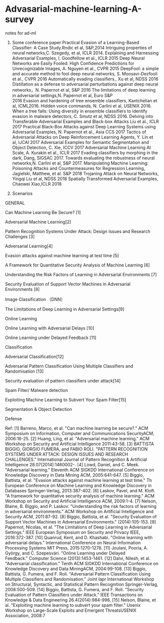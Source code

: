 # Advasarial-machine-learning-A-survey
notes for ad-ml
1. Some conference paper
  Practical Evasion of a Learning-Based Classifier: A Case Study.Rndic et al, S&P,2014
  Intriguing properties of neural networks,C. Szegedy, et al, ICLR 2014.
  Explaining and Harnessing Adversarial Examples, I. Goodfellow et al., ICLR 2015
  Deep Neural Networks are Easily Fooled: High Confidence Predictions for Unrecognizable Images, A. Nguyen et al., CVPR 2015
  DeepFool: a simple and accurate method to fool deep neural networks, S. Moosavi-Dezfooli et al., CVPR 2016
  Automatically evading classifiers., Xu et al, NDSS 2016
  Distillation as a defense to adversarial perturbations against deep neural networks，N. Papernot et al, S&P 2016
  The limitations of deep learning in adversarial settings,N. Papernot et al, Euro S&P   
  2016
  Evasion and hardening of tree ensemble classifiers, Kantchelian et al, ICML2016.
  Hidden voice commands, N. Carlini et al, USENIX 2016.
  When a tree falls: Using diversity in ensemble classifiers to identify evasion in 
  malware detectors, C. Smutz et al, NDSS 2016.
  Delving into Transferable Adversarial Examples and Black-box Attacks Liu et al., ICLR   
  2017
  Practical Black-Box Attacks against Deep Learning Systems using Adversarial Examples, N. Papernot et al., Asia CCS 2017
  Tactics of Adversarial Attacks on Deep Reinforcement Learning Agents, Y. Lin et al, IJCAI 2017
  Adversarial Examples for Semantic Segmentation and Object Detection, C. Xie, ICCV 2017
  Adversarial Machine Learning At Scale, A. Kurakin et al., ICLR 2017
  Evading classifiers by morphing in the dark, Dang, SIGSAC 2017.
  Towards evaluating the robustness of neural networks,N. Carlini et al, S&P 2017.
  Manipulating Machine Learning: Poisoning Attacks and Countermeasures for Regression Learning, Jagielski, Matthew, et al. S&P 2018
  Trojaning Attack on Neural Networks, Yingqi Liu et al, NDSS 2018
  Spatially Transformed Adversarial Examples, Chaowei Xiao,ICLR 2018
  
2. Scenarios

  GENERAL
  
  Can Machine Learning Be Secure? [1]
  
   Adversarial Machine Learning[2]
   
   Pattern Recognition Systems Under Attack: Design Issues and Research Challenges [3]
   
  Adversarial Learning[4]
  
   Evasion attacks against machine learning at test time [5]
   
   A Framework for Quantitative Security Analysis of Machine Learning [6]
   
   Understanding the Risk Factors of Learning in Adversarial Environments [7]
   
   Security Evaluation of Support Vector Machines in Adversarial Environments [8]
   
  Image Classification （DNN）
  
   The Limitations of Deep Learning in Adversarial Settings[9]
   
  Online Learning
  
   Online Learning with Adversarial Delays [10]
   
   Online Learning under Delayed Feedback [11]
   
  Classification
  
   Adversarial Classification[12]
   
   Adversarial Pattern Classification Using Multiple Classifiers and Randomisation [13]
   
   Security evaluation of pattern classifiers under attack[14] 
   
  Spam Filter/ Malware detection
  
  Exploiting Machine Learning to Subvert Your Spam Filter[15] 
  
 Segmentation & Object Detection
 
 Defense
 
 Ref:
 [1] Barreno, Marco, et al. "Can machine learning be secure?." ACM Symposium on Information, Computer and Communications SecurityACM, 2006:16-25.
[2] Huang, Ling, et al. "Adversarial machine learning." ACM Workshop on Security and Artificial Intelligence 2011:43-58.
[3] BATTISTA BIGGIO, GIORGIO FUMERA, and FABIO ROLI. "PATTERN RECOGNITION SYSTEMS UNDER ATTACK: DESIGN ISSUES AND RESEARCH CHALLENGES." International Journal of Pattern Recognition & Artificial Intelligence 28.07(2014):1460002-.
[4] Lowd, Daniel, and C. Meek. "Adversarial learning." Eleventh ACM SIGKDD International Conference on Knowledge Discovery in Data Mining ACM, 2005:641-647.
[5] Biggio, Battista, et al. "Evasion attacks against machine learning at test time." Th European Conference on Machine Learning and Knowledge Discovery in Databases Springer-Verlag, 2013:387-402.
[6] Laskov, Pavel, and M. Kloft. "A framework for quantitative security analysis of machine learning." ACM Workshop on Security and Artificial Intelligence ACM, 2009:1-4.
[7] Nelson, Blaine, B. Biggio, and P. Laskov. "Understanding the risk factors of learning in adversarial environments." ACM Workshop on Artificial Intelligence and Security ACM, 2011:87-92.
[8] Biggio, Battista, et al. "Security Evaluation of Support Vector Machines in Adversarial Environments." (2014):105-153.
[9] Papernot, Nicolas, et al. "The Limitations of Deep Learning in Adversarial Settings." IEEE European Symposium on Security and Privacy IEEE, 2016:372-387.
[10] Quanrud, Kent, and D. Khashabi. "Online learning with adversarial delays." International Conference on Neural Information Processing Systems MIT Press, 2015:1270-1278.
[11] Joulani, Pooria, A. György, and C. Szepesvári. "Online Learning under Delayed Feedback." Computer Science (2013):1453-1461.
[12] Dalvi, Nilesh, et al. "Adversarial classification." Tenth ACM SIGKDD International Conference on Knowledge Discovery and Data MiningACM, 2004:99-108.
[13] Biggio, Battista, G. Fumera, and F. Roli. "Adversarial Pattern Classification Using Multiple Classifiers and Randomisation." Joint Iapr International Workshop on Structural, Syntactic, and Statistical Pattern Recognition Springer-Verlag, 2008:500-509.
[14] Biggio, Battista, G. Fumera, and F. Roli. "Security Evaluation of Pattern Classifiers under Attack." IEEE Transactions on Knowledge & Data Engineering 26.4(2014):984-996.
[15] Nelson, Blaine, et al. "Exploiting machine learning to subvert your spam filter." Usenix Workshop on Large-Scale Exploits and Emergent ThreatsUSENIX Association, 2008:7


